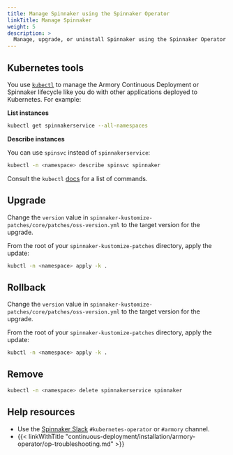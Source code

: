 ```yaml
---
title: Manage Spinnaker using the Spinnaker Operator
linkTitle: Manage Spinnaker
weight: 5
description: >
  Manage, upgrade, or uninstall Spinnaker using the Spinnaker Operator for Kubernetes.
---
```


## Kubernetes tools

You use [`kubectl`](https://kubernetes.io/docs/reference/kubectl/) to manage the Armory Continuous Deployment or Spinnaker lifecycle like you do with other applications deployed to Kubernetes. For example:

**List instances**

```bash
kubectl get spinnakerservice --all-namespaces
```

**Describe instances**

You can use `spinsvc` instead of `spinnakerservice`:

```bash
kubectl -n <namespace> describe spinsvc spinnaker
```

Consult the `kubectl` [docs](https://kubernetes.io/docs/reference/kubectl/) for a list of commands.

## Upgrade

Change the `version` value in `spinnaker-kustomize-patches/core/patches/oss-version.yml` to the target version for the upgrade.

From the root of your `spinnaker-kustomize-patches` directory, apply the update:

```bash
kubctl -n <namespace> apply -k .
```

## Rollback

Change the `version` value in `spinnaker-kustomize-patches/core/patches/oss-version.yml` to the target version for the upgrade.

From the root of your `spinnaker-kustomize-patches` directory, apply the update:

```bash
kubctl -n <namespace> apply -k .
```

## Remove

```bash
kubectl -n <namespace> delete spinnakerservice spinnaker
```

## Help resources

* Use the [Spinnaker Slack](https://join.spinnaker.io/) `#kubernetes-operator` or `#armory` channel.
* {{< linkWithTitle "continuous-deployment/installation/armory-operator/op-troubleshooting.md" >}}
